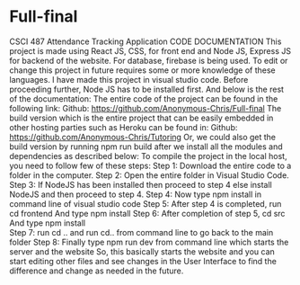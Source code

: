 # Full-final

CSCI 487
Attendance Tracking Application
CODE DOCUMENTATION
This project is made using React JS, CSS, for front end and Node JS, Express JS for backend of the website. For database, firebase is being used. To edit or change this project in future requires some or more knowledge of these languages. I have made this project in visual studio code. Before proceeding further, Node JS has to be installed first. And  below is the rest of the documentation:
The entire code of the project can be found in the following link:
Github: https://github.com/Anonymous-Chris/Full-final
The build version which is the entire project that can be easily embedded in other hosting parties such as Heroku can be found in:
Github: https://github.com/Anonymous-Chris/Tutoring
Or, we could also get the build version by running npm run build after we install all the modules and dependencies as described below:
To compile the project in the local host, you need to follow few of these steps:
Step 1:  Download the entire code to a folder in the computer.
Step 2:  Open the entire folder in Visual Studio Code.
Step 3: If NodeJS has been installed then proceed to step 4 else install NodeJS and then proceed to step 4.
Step 4:  Now type npm install in command line of visual studio code
Step 5:  After step 4 is completed, run cd frontend
	And type npm install
Step 6:  After completion of step 5, cd src 
	And type npm install  
Step 7:  run cd .. and run cd.. from command line to go back to the main folder
Step 8:  Finally type npm run dev from command line which starts the server and the website
So, this basically starts the website and you can start editing other files and see changes in the User Interface to find the difference and change as needed in the future.



